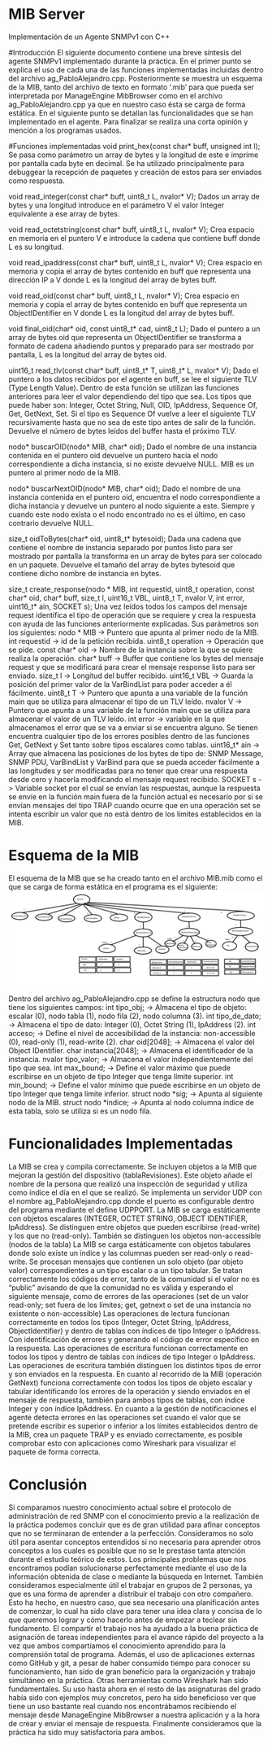 # MIB Server
Implementación de un Agente SNMPv1 con C++

#Introducción
El siguiente documento contiene una breve síntesis del agente SNMPv1 implementado durante la práctica.
En el primer punto se explica el uso de cada una de las funciones implementadas incluidas dentro del archivo ag_PabloAlejandro.cpp.
Posteriormente se muestra un esquema de la MIB, tanto del archivo de texto en formato ‘.mib’ para que pueda ser interpretada por ManageEngine MibBrowser como en el archivo ag_PabloAlejandro.cpp ya que en nuestro caso ésta se carga de forma estática.
En el siguiente punto se detallan las funcionalidades que se han implementado en el agente.
Para finalizar se realiza una corta opinión y mención a los programas usados.

#Funciones implementadas
void print_hex(const char* buff, unsigned int l);
Se pasa como parámetro un array de bytes y la longitud de este e imprime por pantalla cada byte en decimal. Se ha utilizado principalmente para debuggear la recepción de paquetes y creación de estos para ser enviados como respuesta.

void read_integer(const char* buff, uint8_t L, nvalor* V);
Dados un array de bytes y una longitud introduce en el parámetro V el valor Integer equivalente a ese array de bytes.

void read_octetstring(const char* buff, uint8_t L, nvalor* V);
Crea espacio en memoria en el puntero V e introduce la cadena que contiene buff donde L es su longitud.

void read_ipaddress(const char* buff, uint8_t L, nvalor* V);
Crea espacio en memoria y copia el array de bytes contenido en buff que representa una dirección IP a V donde L es la longitud del array de bytes buff.

void read_oid(const char* buff, uint8_t L, nvalor* V);
Crea espacio en memoria y copia el array de bytes contenido en buff que representa un ObjectIDentifier en V donde L es la longitud del array de bytes buff.

void final_oid(char* oid, const uint8_t* cad, uint8_t L);
Dado el puntero a un array de bytes oid que representa un ObjectIDentifier se transforma a formato de cadena añadiendo puntos y preparado para ser mostrado por pantalla, L es la longitud del array de bytes oid.

uint16_t read_tlv(const char* buff, uint8_t* T, uint8_t* L, nvalor* V);
Dado el puntero a los datos recibidos por el agente en buff, se lee el siguiente TLV (Type Length Value).
Dentro de esta función se utilizan las funciones anteriores para leer el valor dependiendo del tipo que sea. Los tipos que puede haber son: Integer, Octet String, Null, OID, IpAddress, Sequence Of, Get, GetNext, Set. Si el tipo es Sequence Of vuelve a leer el siguiente TLV recursivamente hasta que no sea de este tipo antes de salir de la función. Devuelve el número de bytes leídos del buffer hasta el próximo TLV.

nodo* buscarOID(nodo* MIB, char* oid);
Dado el nombre de una instancia contenida en el puntero oid devuelve un puntero hacia el nodo correspondiente a dicha instancia, si no existe devuelve NULL.
MIB es un puntero al primer nodo de la MIB.

nodo* buscarNextOID(nodo* MIB, char* oid);
Dado el nombre de una instancia contenida en el puntero oid, encuentra el nodo correspondiente a dicha instancia y devuelve un puntero al nodo siguiente a este. Siempre y cuando este nodo exista o el nodo encontrado no es el último, en caso contrario devuelve NULL.

size_t oidToBytes(char* oid, uint8_t* bytesoid);
Dada una cadena que contiene el nombre de instancia separado por puntos listo para ser mostrado por pantalla la transforma en un array de bytes para ser colocado en un paquete. Devuelve el tamaño del array de bytes bytesoid que contiene dicho nombre de instancia en bytes.

size_t create_response(nodo * MIB, int requestid, uint8_t operation, const char* oid, 	char* buff, size_t l, uint16_t VBL, uint8_t T, nvalor V, int error, uint16_t* ain, 	SOCKET s);
Una vez leídos todos los campos del mensaje request identifica el tipo de operación que se requiere y crea la respuesta con ayuda de las funciones anteriormente explicadas. Sus parámetros son los siguientes:
nodo * MIB -> Puntero que apunta al primer nodo de la MIB.
int requestid -> id de la petición recibida.
uint8_t operation -> Operación que se pide.
const char* oid -> Nombre de la instancia sobre la que se quiere realiza la operación.
char* buff -> Buffer que contiene los bytes del mensaje request y que se modificará para crear el mensaje response listo para ser enviado.
size_t l -> Longitud del buffer recibido.
uint16_t VBL -> Guarda la posición del primer valor de la VarBindList para poder acceder a él fácilmente.
uint8_t T -> Puntero que apunta a una variable de la función main que se utiliza para almacenar el tipo de un TLV leído.
nvalor V -> Puntero que apunta a una variable de la función main que se utiliza para almacenar el valor de un TLV leído.
int error -> variable en la que almacenamos el error que se va a enviar si se encuentra alguno. Se tienen encuentra cualquier tipo de los errores posibles dentro de las funciones Get, GetNext y Set tanto sobre tipos escalares como tablas.
uint16_t* ain -> Array que almacena las posiciones de los bytes de tipo de: SNMP Message, SNMP PDU, VarBindList y VarBind para que se pueda acceder fácilmente a las longitudes y ser modificadas para no tener que crear una respuesta desde cero y hacerla modificando el mensaje request recibido.
SOCKET s -> Variable socket por el cual se envían las respuestas, aunque la respuesta se envíe en la función main fuera de la función actual es necesario por si se envían mensajes del tipo TRAP cuando ocurre que en una operación set se intenta escribir un valor que no está dentro de los límites establecidos en la MIB.

# Esquema de la MIB
El esquema de la MIB que se ha creado tanto en el archivo MIB.mib como el que se carga de forma estática en el programa es el siguiente:
![MIB Scheme](./images/DibujoMIB.png)

Dentro del archivo ag_PabloAlejandro.cpp se define la estructura nodo que tiene los siguientes campos:
int tipo_obj; -> Almacena el tipo de objeto: escalar (0), nodo tabla (1), nodo fila (2), nodo columna (3).
int tipo_de_dato; -> Almacena el tipo de dato: Integer (0), Octet String (1), IpAddress (2).
int acceso; -> Define el nivel de accesibilidad de la instancia: non-accessible (0), read-only (1), read-write (2).
char oid[2048]; -> Almacena el valor del Object IDentifier.
char instancia[2048]; -> Almacena el identificador de la instancia.
nvalor tipo_valor; -> Almacena el valor independientemente del tipo que sea.
int max_bound; -> Define el valor máximo que puede escribirse en un objeto de tipo Integer que tenga límite superior.
int min_bound; -> Define el valor mínimo que puede escribirse en un objeto de tipo Integer que tenga límite inferior.
struct nodo *sig; -> Apunta al siguiente nodo de la MIB.
struct nodo *indice; -> Apunta al nodo columna índice de esta tabla, solo se utiliza si es un nodo fila.



# Funcionalidades Implementadas
La MIB se crea y compila correctamente. Se incluyen objetos a la MIB que mejoran la gestión del dispositivo (tablaRevisiones). Este objeto añade el nombre de la persona que realizó una inspección de seguridad y utiliza como índice el día en el que se realizó.
Se implementa un servidor UDP con el nombre ag_PabloAlejandro.cpp donde el puerto es configurable dentro del programa mediante el define UDPPORT.
La MIB se carga estáticamente con objetos escalares (INTEGER, OCTET STRING, OBJECT IDENTIFIER, IpAddress).
Se distinguen entre objetos que pueden escribirse (read-write) y los que no (read-only). También se distinguen los objetos non-accessible (nodos de la tabla)
La MIB se carga estáticamente con objetos tabulares donde solo existe un índice y las columnas pueden ser read-only o read-write.
Se procesan mensajes que contienen un solo objeto (par objeto valor) correspondientes a un tipo escalar o a un tipo tabular.
Se tratan correctamente los códigos de error, tanto de la comunidad si el valor no es “public” avisando de que la comunidad no es válida y esperando el siguiente mensaje, como de errores de las operaciones (set de un valor read-only; set fuera de los límites; get, getnext o set de una instancia no existente o non-accessible)
Las operaciones de lectura funcionan correctamente en todos los tipos (Integer, Octet String, IpAddress, ObjectIdentifier) y dentro de tablas con índices de tipo Integer o IpAddress.
Con identificación de errores y generando el código de error específico en la respuesta.
Las operaciones de escritura funcionan correctamente en todos los tipos y dentro de tablas con índices de tipo Integer o IpAddress.
Las operaciones de escritura también distinguen los distintos tipos de error y son enviados en la respuesta.
En cuanto al recorrido de la MIB (operación GetNext) funciona correctamente con todos los tipos de objeto escalar y tabular identificando los errores de la operación y siendo enviados en el mensaje de respuesta, también para ambos tipos de tablas, con índice Integer y con índice IpAddress.
En cuanto a la gestión de notificaciones el agente detecta errores en las operaciones set cuando el valor que se pretende escribir es superior o inferior a los límites establecidos dentro de la MIB, crea un paquete TRAP y es enviado correctamente, es posible comprobar esto con aplicaciones como Wireshark para visualizar el paquete de forma correcta.

# Conclusión

Si comparamos nuestro conocimiento actual sobre el protocolo de administración de red SNMP con el conocimiento previo a la realización de la práctica podemos concluir que es de gran utilidad para afinar conceptos que no se terminaran de entender a la perfección. Consideramos no solo útil para asentar conceptos entendidos si no necesaria para aprender otros conceptos a los cuales es posible que no se le prestase tanta atención durante el estudio teórico de estos.
Los principales problemas que nos encontramos podían solucionarse perfectamente mediante el uso de la información obtenida de clase o mediante la búsqueda en Internet.
También consideramos especialmente útil el trabajar en grupos de 2 personas, ya que es una forma de aprender a distribuir el trabajo con otro compañero. Esto ha hecho, en nuestro caso, que sea necesario una planificación antes de comenzar, lo cual ha sido clave para tener una idea clara y concisa de lo que queremos lograr y cómo hacerlo antes de empezar a teclear sin fundamento. El compartir el trabajo nos ha ayudado a la buena práctica de asignación de tareas independientes para el avance rápido del proyecto a la vez que ambos compartíamos el conocimiento aprendido para la comprensión total de programa.
Además, el uso de aplicaciones externas como GitHub y git, a pesar de haber consumido tiempo para conocer su funcionamiento, han sido de gran beneficio para la organización y trabajo simultáneo en la práctica. Otras herramientas como Wireshark han sido fundamentales. Su uso hasta ahora en el resto de las asignaturas del grado había sido con ejemplos muy concretos, pero ha sido beneficioso ver que tiene un uso bastante real cuando nos encontrábamos recibiendo el mensaje desde ManageEngine MibBrowser a nuestra aplicación y a la hora de crear y enviar el mensaje de respuesta.
Finalmente consideramos que la práctica ha sido muy satisfactoria para ambos.
